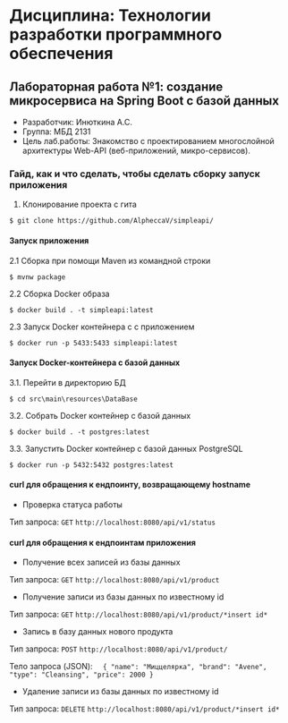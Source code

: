 # Дисциплина: Технологии разработки программного обеспечения
## Лабораторная работа №1: создание микросервиса на Spring Boot с базой данных
- Разработчик: Инюткина А.С.
- Группа: МБД 2131
- Цель лаб.работы: Знакомство с проектированием многослойной архитектуры Web-API (веб-приложений, микро-сервисов).
### Гайд, как и что сделать, чтобы сделать сборку запуск приложения
1. Клонирование проекта с гита

`$ git clone https://github.com/AlpheccaV/simpleapi/`

#### Запуск приложения

2.1 Сборка при помощи Maven из командной строки

`$ mvnw package`

2.2 Сборка Docker образа

`$ docker build . -t simpleapi:latest`

2.3 Запуск Docker контейнера c с приложением

`$ docker run -p 5433:5433 simpleapi:latest`

#### Запуск Docker-контейнера с базой данных
3.1. Перейти в директорию БД

`$ cd src\main\resources\DataBase`

3.2. Собрать Docker контейнер с базой данных

`$ docker build . -t postgres:latest`

3.3. Запустить Docker контейнер с базой данных PostgreSQL

`$ docker run -p 5432:5432 postgres:latest`
#### curl для обращения к ендпоинту, возвращающему hostname

- Проверка статуса работы

Тип запроса: `GET` `http://localhost:8080/api/v1/status`

#### curl для обращения к ендпоинтам приложения

- Получение всех записей из базы данных

Тип запроса: `GET` `http://localhost:8080/api/v1/product`

- Получение записи из базы данных по известному id

Тип запроса: `GET` `http://localhost:8080/api/v1/product/*insert id*`

- Запись в базу данных нового продукта

Тип запроса: `POST` `http://localhost:8080/api/v1/product/`

Тело запроса (JSON): `	{
"name": "Миццелярка",
"brand": "Avene",
"type": "Cleansing",
"price": 2000
}`

- Удаление записи из базы данных по известному id

Тип запроса: `DELETE` `http://localhost:8080/api/v1/product/*insert id*`

